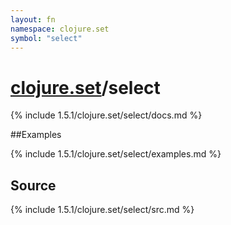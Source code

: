 ```yaml
---
layout: fn
namespace: clojure.set
symbol: "select"
---
```


# [clojure.set](../)/select

{% include 1.5.1/clojure.set/select/docs.md %}

##Examples

{% include 1.5.1/clojure.set/select/examples.md %}
## Source
{% include 1.5.1/clojure.set/select/src.md %}

